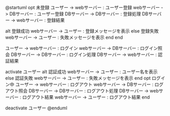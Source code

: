@startuml
opt 未登録
 ユーザー -> webサーバー : ユーザー登録
 webサーバー -> DBサーバー : ユーザー登録
 DBサーバー -> DBサーバー : 登録処理
 DBサーバー -> webサーバー : 登録結果

 alt 登録成功
 webサーバー -> ユーザー : 登録メッセージを表示
 else 登録失敗
 webサーバー -> ユーザー : 失敗メッセージを表示
 end
end

ユーザー -> webサーバー : ログイン
webサーバー -> DBサーバー : ログイン照会
DBサーバー -> DBサーバー : ログイン処理
DBサーバー -> webサーバー : 認証結果

activate ユーザー
alt 認証成功
webサーバー -> ユーザー : ユーザー名を表示
else 認証失敗
webサーバー -> ユーザー : 失敗メッセージを表示
end
opt ログイン中
ユーザー -> webサーバー : ログアウト
webサーバー -> DBサーバー : ログアウト照会
DBサーバー -> DBサーバー : ログアウト処理
DBサーバー -> webサーバー : ログアウト結果
webサーバー -> ユーザー : ログアウト結果
end

deactivate ユーザー
@enduml
